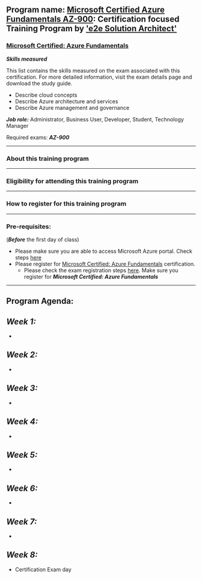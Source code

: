 ## Program name: [Microsoft Certified Azure Fundamentals AZ-900](https://learn.microsoft.com/en-us/certifications/azure-fundamentals/): Certification focused Training Program by ['e2e Solution Architect'](https://e2esolutionarchitect.com/role-based-training-program/)

### [Microsoft Certified: Azure Fundamentals](https://learn.microsoft.com/en-us/certifications/azure-fundamentals/)

***Skills measured***

This list contains the skills measured on the exam associated with this certification. For more detailed information, visit the exam details page and download the study guide.
- Describe cloud concepts
- Describe Azure architecture and services
- Describe Azure management and governance

***Job role:*** Administrator, Business User, Developer, Student, Technology Manager

Required exams: ***AZ-900***

----------------------------
### About this training program


----------------------------
### Eligibility for attending this training program

----------------------------

### How to register for this training program

----------------------------

### Pre-requisites: 
(***Before*** the first day of class)
- Please make sure you are able to access Microsoft Azure portal. Check steps [here](https://github.com/e2eSolutionArchitect/academy/blob/main/certification-based-training-programs/azure/AZ-900/azure-portal-registration.md)
- Please register for [Microsoft Certified: Azure Fundamentals](https://learn.microsoft.com/en-us/certifications/azure-fundamentals/) certification.
  - Please check the exam registration steps [here](https://github.com/e2eSolutionArchitect/academy/blob/main/certification-based-training-programs/azure/microsoft-certification-registration-steps.md). Make sure you register for ***Microsoft Certified: Azure Fundamentals***

----------------------------

## Program Agenda:

***Week 1:***
- 
- 
***Week 2:***
- 
- 
***Week 3:***
- 
- 
***Week 4:***
- 
- 
***Week 5:***
- 
- 
***Week 6:***
- 
- 
***Week 7:***
- 
- 
***Week 8:***
- 
- Certification Exam day
